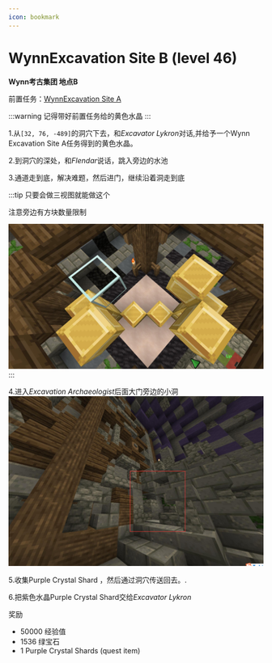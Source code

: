 ```yaml
---
icon: bookmark
---
```


# WynnExcavation Site B (level 46)
**Wynn考古集团 地点B**

前置任务：[WynnExcavation Site A](/WynncraftCNguide/quests/lvl41-50/level%2046%20-%20WynnExcavation%20Site%20B.html)

:::warning
记得带好前置任务给的黄色水晶
:::

1.从`[32, 76, -489]`的洞穴下去，和*Excavator Lykron*对话,并给予一个Wynn Excavation Site A任务得到的黄色水晶。

2.到洞穴的深处，和*Flendar*说话，跳入旁边的水池

3.通道走到底，解决难题，然后进门，继续沿着洞走到底

:::tip
只要会做三视图就能做这个

注意旁边有方块数量限制

![应该看得懂吧.jpg](../../.vuepress/public/assets/img/lvl46-1.jpg)
:::

4.进入*Excavation Archaeologist*后面大门旁边的小洞
![](../../.vuepress/public/assets/img/lvl46-2.jpg)

5.收集Purple Crystal Shard ，然后通过洞穴传送回去。.

6.把紫色水晶Purple Crystal Shard交给*Excavator Lykron*

奖励
+ 50000 经验值
+ 1536 绿宝石
+ 1 Purple Crystal Shards (quest item)